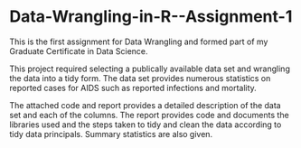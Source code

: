 # Data-Wrangling-in-R--Assignment-1

This is the first assignment for Data Wrangling and formed part of my Graduate Certificate in Data Science.

This project required selecting a publically available data set and wrangling the data into a tidy form. The data set provides numerous statistics on reported cases for AIDS such as reported infections and mortality.

The attached code and report provides a detailed description of the data set and each of the columns. The report provides code and documents the libraries used and the steps taken to tidy and clean the data according to tidy data principals. Summary statistics are also given.
